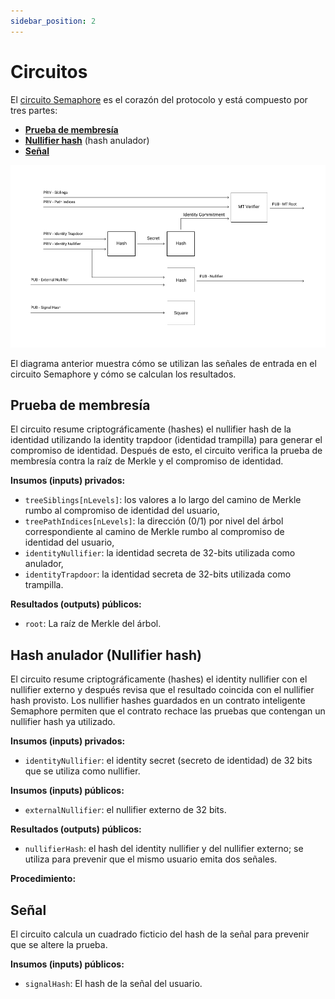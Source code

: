 ```yaml
---
sidebar_position: 2
---
```


# Circuitos

El [circuito Semaphore](https://github.com/semaphore-protocol/semaphore/tree/main/packages/circuits) es el corazón del protocolo y está compuesto por tres partes:

-   [**Prueba de membresía**](/technical-reference/circuits#proof-of-membership)
-   [**Nullifier hash**](/technical-reference/circuits#nullifier-hash) (hash anulador)
-   [**Señal**](/technical-reference/circuits#signal)

![Semaphore circuit](https://github.com/semaphore-protocol/semaphore/raw/main/packages/circuits/scheme.png)

El diagrama anterior muestra cómo se utilizan las señales de entrada en el circuito Semaphore y cómo se calculan los resultados.

## Prueba de membresía

El circuito resume criptográficamente (hashes) el nullifier hash de la identidad utilizando la identity trapdoor (identidad trampilla) para generar el compromiso de identidad. Después de esto, el circuito verifica la prueba de membresía contra la raíz de Merkle y el compromiso de identidad.

**Insumos (inputs) privados:**

-   `treeSiblings[nLevels]`: los valores a lo largo del camino de Merkle rumbo al compromiso de identidad del usuario,
-   `treePathIndices[nLevels]`: la dirección (0/1) por nivel del árbol correspondiente al camino de Merkle rumbo al compromiso de identidad del usuario,
-   `identityNullifier`: la identidad secreta de 32-bits utilizada como anulador,
-   `identityTrapdoor`: la identidad secreta de 32-bits utilizada como trampilla.

**Resultados (outputs) públicos:**

-   `root`: La raíz de Merkle del árbol.

## Hash anulador (Nullifier hash)

El circuito resume criptográficamente (hashes) el identity nullifier con el nullifier externo y después revisa que el resultado coincida con el nullifier hash provisto.
Los nullifier hashes guardados en un contrato inteligente Semaphore permiten que el contrato rechace las pruebas que contengan un nullifier hash ya utilizado.

**Insumos (inputs) privados:**

-   `identityNullifier`: el identity secret (secreto de identidad) de 32 bits que se utiliza como nullifier.

**Insumos (inputs) públicos:**

-   `externalNullifier`: el nullifier externo de 32 bits.

**Resultados (outputs) públicos:**

-   `nullifierHash`: el hash del identity nullifier y del nullifier externo; se utiliza para prevenir que el mismo usuario emita dos señales.

**Procedimiento:**

## Señal

El circuito calcula un cuadrado ficticio del hash de la señal para prevenir que se altere la prueba.

**Insumos (inputs) públicos:**

-   `signalHash`: El hash de la señal del usuario.
